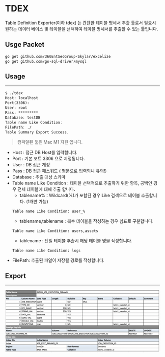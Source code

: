 # TDEX
Table Definition Exporter(이하 tdex) 는 간단한 테이블 명세서 추출 툴로서 필요시 원하는 데이터 베이스 및 테이블을 선택하여 테이블 명세서를 추출할 수 있는 툴입니다. 

## Usge Packet
```
go get github.com/360EntSecGroup-Skylar/excelize
go get github.com/go-sql-driver/mysql
```

## Usage
---
```
$ ./tdex
Host: localhost
Port(3306):     
User: root
Pass: *********
Database: testDB
Table name Like Condition: 
FilePath: ./
Table Summary Export Success.
```
>컴파일된 툴은 Mac M1 지원 입니다. 
- Host : 접근 DB Host를 입력합니다. 
- Port : 기본 포트 3306 으로 지정됩니다.
- User : DB 접근 계정
- Pass : DB 접근 패스워드 ( 평문으로 입력되니 유의!)
- Database : 추출 대상 스키마
- Table name Like Condition : 테이블 선택적으로 추출하기 위한 항목, 공백인 경우 전체 테이블에 대해 추출 합니다. 
    + tablename% : Wildcard(%)가 포함된 경우 Like 검색으로 테이블 추출합니다. (1개만 가능)
    ```
    Table name Like Condition: user_%
    ```
    + tablename,tablename : 복수 테이블을 작성하는 경우 쉼표로 구분합니다. 
    ```
    Table name Like Condition: users,assets
    ```
    + tablename : 단일 테이블 추출시 해당 테이블 명을 작성합니다. 
    ```
    Table name Like Condition: logs
    ```
- FilePath: 추출된 파일이 저장될 경로를 작성합니다.


## Export
---
![추출](/img/tdex_export_excel.png)